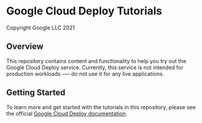 # Google Cloud Deploy Tutorials

Copyright Google LLC 2021

## Overview

This repository contains content and functionality to help you try out the Google Cloud Deploy service. Currently, this service is not intended for production workloads -— do not use it for any live applications.

## Getting Started

To learn more and get started with the tutorials in this repository, please see the official [Google Cloud Deploy documentation](https://cloud.google.com/deploy/docs/tutorials).
